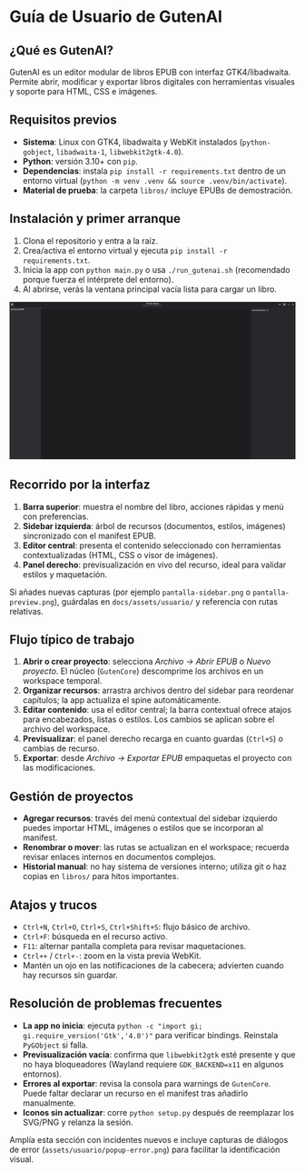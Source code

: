 # Guía de Usuario de GutenAI

## ¿Qué es GutenAI?
GutenAI es un editor modular de libros EPUB con interfaz GTK4/libadwaita. Permite abrir, modificar y exportar libros digitales con herramientas visuales y soporte para HTML, CSS e imágenes.

## Requisitos previos
- **Sistema**: Linux con GTK4, libadwaita y WebKit instalados (`python-gobject`, `libadwaita-1`, `libwebkit2gtk-4.0`).
- **Python**: versión 3.10+ con `pip`.
- **Dependencias**: instala `pip install -r requirements.txt` dentro de un entorno virtual (`python -m venv .venv && source .venv/bin/activate`).
- **Material de prueba**: la carpeta `libros/` incluye EPUBs de demostración.

## Instalación y primer arranque
1. Clona el repositorio y entra a la raíz.
2. Crea/activa el entorno virtual y ejecuta `pip install -r requirements.txt`.
3. Inicia la app con `python main.py` o usa `./run_gutenai.sh` (recomendado porque fuerza el intérprete del entorno).
4. Al abrirse, verás la ventana principal vacía lista para cargar un libro.

![Ventana principal sin libro](../assets/usuario/pantalla-editor.png)

## Recorrido por la interfaz
1. **Barra superior**: muestra el nombre del libro, acciones rápidas y menú con preferencias.
2. **Sidebar izquierda**: árbol de recursos (documentos, estilos, imágenes) sincronizado con el manifest EPUB.
3. **Editor central**: presenta el contenido seleccionado con herramientas contextualizadas (HTML, CSS o visor de imágenes).
4. **Panel derecho**: previsualización en vivo del recurso, ideal para validar estilos y maquetación.

Si añades nuevas capturas (por ejemplo `pantalla-sidebar.png` o `pantalla-preview.png`), guárdalas en `docs/assets/usuario/` y referencia con rutas relativas.

## Flujo típico de trabajo
1. **Abrir o crear proyecto**: selecciona *Archivo → Abrir EPUB* o *Nuevo proyecto*. El núcleo (`GutenCore`) descomprime los archivos en un workspace temporal.
2. **Organizar recursos**: arrastra archivos dentro del sidebar para reordenar capítulos; la app actualiza el spine automáticamente.
3. **Editar contenido**: usa el editor central; la barra contextual ofrece atajos para encabezados, listas o estilos. Los cambios se aplican sobre el archivo del workspace.
4. **Previsualizar**: el panel derecho recarga en cuanto guardas (`Ctrl+S`) o cambias de recurso.
5. **Exportar**: desde *Archivo → Exportar EPUB* empaquetas el proyecto con las modificaciones.

## Gestión de proyectos
- **Agregar recursos**: través del menú contextual del sidebar izquierdo puedes importar HTML, imágenes o estilos que se incorporan al manifest.
- **Renombrar o mover**: las rutas se actualizan en el workspace; recuerda revisar enlaces internos en documentos complejos.
- **Historial manual**: no hay sistema de versiones interno; utiliza git o haz copias en `libros/` para hitos importantes.

## Atajos y trucos
- `Ctrl+N`, `Ctrl+O`, `Ctrl+S`, `Ctrl+Shift+S`: flujo básico de archivo.
- `Ctrl+F`: búsqueda en el recurso activo.
- `F11`: alternar pantalla completa para revisar maquetaciones.
- `Ctrl++` / `Ctrl+-`: zoom en la vista previa WebKit.
- Mantén un ojo en las notificaciones de la cabecera; advierten cuando hay recursos sin guardar.

## Resolución de problemas frecuentes
- **La app no inicia**: ejecuta `python -c "import gi; gi.require_version('Gtk','4.0')"` para verificar bindings. Reinstala `PyGObject` si falla.
- **Previsualización vacía**: confirma que `libwebkit2gtk` esté presente y que no haya bloqueadores (Wayland requiere `GDK_BACKEND=x11` en algunos entornos).
- **Errores al exportar**: revisa la consola para warnings de `GutenCore`. Puede faltar declarar un recurso en el manifest tras añadirlo manualmente.
- **Iconos sin actualizar**: corre `python setup.py` después de reemplazar los SVG/PNG y relanza la sesión.

Amplía esta sección con incidentes nuevos e incluye capturas de diálogos de error (`assets/usuario/popup-error.png`) para facilitar la identificación visual.
